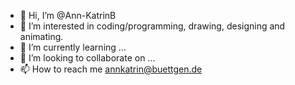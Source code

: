 - 👋 Hi, I’m @Ann-KatrinB
- 👀 I’m interested in coding/programming, drawing, designing and animating.
- 🌱 I’m currently learning ...
- 💞️ I’m looking to collaborate on ...
- 📫 How to reach me annkatrin@buettgen.de

<!---
Ann-KatrinB/Ann-KatrinB is a ✨ special ✨ repository because its `README.md` (this file) appears on your GitHub profile.
You can click the Preview link to take a look at your changes.
--->
